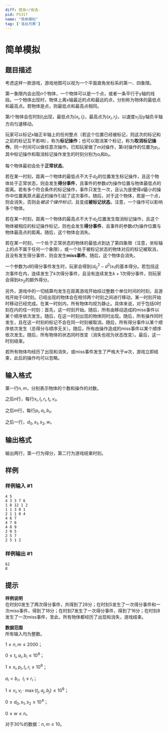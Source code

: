 ```yaml
---
diff: 提高+/省选-
pid: P5317
name: "简单模拟"
tag: ['洛谷月赛']
---
```

# 简单模拟
## 题目描述

考虑这样一款游戏，游戏地图可以视为一个平面直角坐标系的第一、四象限。

第一象限内会出现$n$个物体，一个物体可以是一个点，或者一条平行于y轴的线段。一个物体出现时，物体上离x轴最近的点和最远的点，分别称为物体的最低点和最高点。若物体是点，则最低点和最高点相同。

第$i$个物体会在时刻$t_i$出现，最低点为$(x_i,l_i)$，最高点为$(x_i,r_i)$，以速度$v_i$沿y轴负半轴方向匀速移动。

玩家可以标记x轴正半轴上的任何整点（若这个位置已经被标记，则这次的标记和之前的标记互不影响），称为**标记操作**；也可以取消某个标记，称为**取消标记操作**。同一时间可以做任意次操作。已知玩家做了$m$对操作，第$i$对操作的位置为$p_i$，其中标记操作和取消标记操作发生的时刻分别为$a_i$和$b_i$。

每个物体最初会处于**正常状态**。

若在某一时刻，距离一个物体的最低点不大于$d_0$的位置发生标记操作，且这个物体处于正常状态，则会发生**得分事件**，且事件的参数$d$为操作位置与物体最低点的距离。若有多个符合条件的标记操作，事件只发生一次，且认为是使得$d$最小的操作中位置离原点最近的操作引起了这次事件。随后，对于这个物体，若是一个点，则会消失，否则会*被这个操作标记*，且变成**被标记状态**。注意，一个操作可以影响多个物体。

若在某一时刻，距离一个物体的最高点不大于$d_0$位置发生取消标记操作，且这个物体被相应的标记操作标记，则也会发生**得分事件**，且事件的参数$d$为操作位置与物体最高点的距离。随后，这个物体会消失。

若在某一时刻，一个处于正常状态的物体的最低点到达了第四象限（注意，坐标轴上的点不属于任何一个象限），或一个处于被标记状态的物体对应的标记被取消，且没有发生得分事件，则会发生**miss事件**。随后，这个物体会消失。

一个参数为$d$的得分事件发生时，玩家会得到$(d_0^2-d^2)s_1$的基本得分。若包括这次事件在内，连续发生了$k$次得分事件，且没有连续发生$k+1$次得分事件，则玩家会得到$ks_2$的额外得分。

另外，游戏中的一切结算均发生在距离游戏开始经过整数个单位时间的时刻，且游戏开始于0时刻。已经出现的物体会在相邻两个时刻之间进行移动，某一时刻开始时移动已经完成。在某一时刻内，所有物体均视为静止。具体来说，对于包括0时刻在内的任一时刻：首先，这一时刻开始。随后，所有由移动造成的miss事件以某个顺序依次发生。随后，在这一时刻出现的物体同时出现。随后，所有操作同时发生，且在这一时刻的标记不会在同一时刻被取消。随后，所有得分事件以某个顺序依次发生（总得分与顺序无关）。随后，所有由操作造成的miss事件以某个顺序依次发生。随后，所有物体的状态同时改变（消失也视为状态改变）。最后，这一时刻结束。

若所有物体均经历了出现和消失，或miss事件发生了严格大于$w$次，游戏立即结束，此后的操作均可以忽略。
## 输入格式

第一行$n,m$，分别表示物体的个数和操作的对数。

之后$n$行，每行$x_i,l_i,r_i,t_i,v_i$。

之后$m$行，每行$p_i,a_i,b_i$。

之后一行，$d_0,s_1,s_2,w$。
## 输出格式

输出两行，第一行为得分，第二行为游戏结束时刻。
## 样例

### 样例输入 #1
```
4 5
4 3 3 7 6
1 8 12 1 2
1 1 3 0 1
2 1 1 0 4
4 6 7
4 7 8
4 8 9
2 0 5
2 5 7
2 5 1 2
```
### 样例输出 #1
```
62
8
```
## 提示

**样例说明**  
在时刻0发生了两次得分事件，共得到了28分；在时刻5发生了一次得分事件和一次miss事件，得到了18分；在时刻7发生了一次得分事件，得到了16分；在时刻8发生了一次miss事件，至此，所有物体都经历了出现和消失，游戏结束。

**数据范围**  
所有输入均为整数。

$1\le n,m\le 2000$；

$0\le t_i,a_i,b_i\le 10^9$；

$1\le x_i,p_i,l_i,r_i\le 10^9$；

$a_i<b_i$，$l_i\le r_i$；

$1\le v_i,v_i\cdot\max\{t_j,a_j,b_j\}\le 10^9$；

$0\le d_0,s_1,s_2\le 10^4$；

$0\le w\le n$。

对于30%的数据：$n,m\le 10$。
